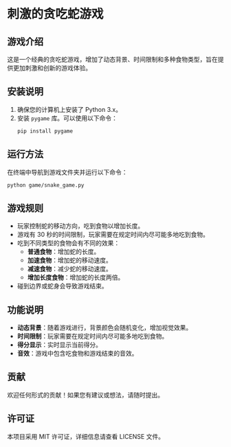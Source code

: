 <!--
 * @Author: TianMingXTU 1600410115@qq.com
 * @Date: 2024-11-29 18:05:35
 * @LastEditors: TianMingXTU 1600410115@qq.com
 * @LastEditTime: 2024-11-29 18:05:48
 * @FilePath: \MDK-ARM\game\README.md
 * @Description: 这是默认设置,请设置`customMade`, 打开koroFileHeader查看配置 进行设置: https://github.com/OBKoro1/koro1FileHeader/wiki/%E9%85%8D%E7%BD%AE
-->
# 刺激的贪吃蛇游戏

## 游戏介绍
这是一个经典的贪吃蛇游戏，增加了动态背景、时间限制和多种食物类型，旨在提供更加刺激和创新的游戏体验。

## 安装说明
1. 确保您的计算机上安装了 Python 3.x。
2. 安装 `pygame` 库。可以使用以下命令：
   ```bash
   pip install pygame
   ```

## 运行方法
在终端中导航到游戏文件夹并运行以下命令：
```bash
python game/snake_game.py
```

## 游戏规则
- 玩家控制蛇的移动方向，吃到食物以增加长度。
- 游戏有 30 秒的时间限制，玩家需要在规定时间内尽可能多地吃到食物。
- 吃到不同类型的食物会有不同的效果：
  - **普通食物**：增加蛇的长度。
  - **加速食物**：增加蛇的移动速度。
  - **减速食物**：减少蛇的移动速度。
  - **增加长度食物**：增加蛇的长度两倍。
- 碰到边界或蛇身会导致游戏结束。

## 功能说明
- **动态背景**：随着游戏进行，背景颜色会随机变化，增加视觉效果。
- **时间限制**：玩家需要在规定时间内尽可能多地吃到食物。
- **得分显示**：实时显示当前得分。
- **音效**：游戏中包含吃食物和游戏结束的音效。

## 贡献
欢迎任何形式的贡献！如果您有建议或想法，请随时提出。

## 许可证
本项目采用 MIT 许可证，详细信息请查看 LICENSE 文件。

